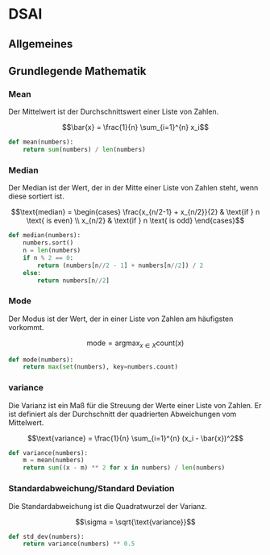 # DSAI

## Allgemeines

## Grundlegende Mathematik

### Mean

Der Mittelwert ist der Durchschnittswert einer Liste von Zahlen.

$$\bar{x} = \frac{1}{n} \sum_{i=1}^{n} x_i$$

```python
def mean(numbers):
    return sum(numbers) / len(numbers)
```

### Median

Der Median ist der Wert, der in der Mitte einer Liste von Zahlen steht, wenn diese sortiert ist.

$$\text{median} = \begin{cases} \frac{x_{n/2-1} + x_{n/2}}{2} & \text{if } n \text{ is even} \\ x_{n/2} & \text{if } n \text{ is odd} \end{cases}$$

```python
def median(numbers):
    numbers.sort()
    n = len(numbers)
    if n % 2 == 0:
        return (numbers[n//2 - 1] + numbers[n//2]) / 2
    else:
        return numbers[n//2]
```

### Mode

Der Modus ist der Wert, der in einer Liste von Zahlen am häufigsten vorkommt.

$$\text{mode} = \text{argmax}_{x \in X} \text{count}(x)$$

```python
def mode(numbers):
    return max(set(numbers), key=numbers.count)
```

### variance

Die Varianz ist ein Maß für die Streuung der Werte einer Liste von Zahlen. Er ist definiert als der Durchschnitt der quadrierten Abweichungen vom Mittelwert.

$$\text{variance} = \frac{1}{n} \sum_{i=1}^{n} (x_i - \bar{x})^2$$

```python
def variance(numbers):
    m = mean(numbers)
    return sum((x - m) ** 2 for x in numbers) / len(numbers)
```

### Standardabweichung/Standard Deviation

Die Standardabweichung ist die Quadratwurzel der Varianz.

$$\sigma = \sqrt{\text{variance}}$$

```python
def std_dev(numbers):
    return variance(numbers) ** 0.5
```
